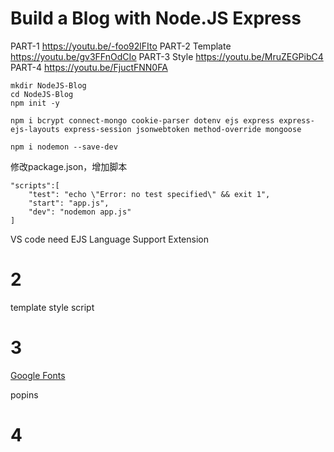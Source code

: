 
# Build a Blog with Node.JS Express

PART-1   https://youtu.be/-foo92lFIto
PART-2  Template https://youtu.be/gv3FFnOdCIo
PART-3  Style   https://youtu.be/MruZEGPibC4
PART-4  https://youtu.be/FjuctFNN0FA


```
mkdir NodeJS-Blog
cd NodeJS-Blog
npm init -y

npm i bcrypt connect-mongo cookie-parser dotenv ejs express express-ejs-layouts express-session jsonwebtoken method-override mongoose

npm i nodemon --save-dev

```

修改package.json，增加脚本

```
"scripts":[
    "test": "echo \"Error: no test specified\" && exit 1",
    "start": "app.js",
    "dev": "nodemon app.js"
]
```

VS code need
EJS Language Support Extension

# 2

template
style
script

# 3
[Google Fonts](https://fonts.google.com/)

popins

# 4














